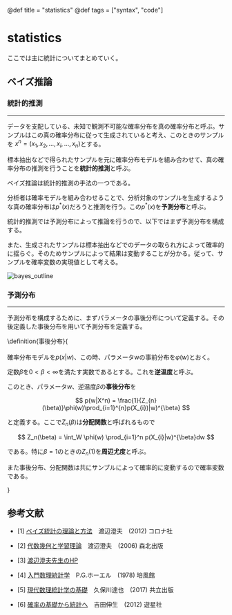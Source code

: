 @def title = "statistics"
@def tags = ["syntax", "code"]

# statistics

ここでは主に統計についてまとめていく。

## ベイズ推論

### 統計的推測

---

データを支配している、未知で観測不可能な確率分布を真の確率分布と呼ぶ。サンプルはこの真の確率分布に従って生成されていると考え、このときのサンプルを $x^n = (x_1, x_2, \dots, x_i, \dots , x_n)$とする。

標本抽出などで得られたサンプルを元に確率分布モデルを組み合わせて、真の確率分布の推測を行うことを**統計的推測**と呼ぶ。

ベイズ推論は統計的推測の手法の一つである。

分析者は確率モデルを組み合わせることで、分析対象のサンプルを生成するような真の確率分布は$p^{*}(x)$だろうと推測を行う。この$p^{*}(x)$を**予測分布**と呼ぶ。

統計的推測では予測分布によって推論を行うので、以下ではまず予測分布を構成する。

また、生成されたサンプルは標本抽出などでのデータの取られ方によって確率的に揺らぐ。そのためサンプルによって結果は変動することが分かる。従って、サンプルを確率変数の実現値として考える。


![bayes_outline](~/mysite/statistics/images/statistics01_images/bayes_outline.png)

### 予測分布

---

予測分布を構成するために、まずパラメータの事後分布について定義する。その後定義した事後分布を用いて予測分布を定義する。

\definition{事後分布}{\
\
確率分布モデルを$p(x | w)$、この時、パラメータwの事前分布を$\varphi(w)$とおく。

定数$\beta$を$0 < \beta < \infty$を満たす実数であるとする。これを**逆温度**と呼ぶ。

このとき、パラメータ$w$、逆温度$\beta$の**事後分布**を

$$
p(w|X^n) = \frac{1}{Z_{n}(\beta)}\phi(w)\prod_{i=1}^{n}p(X_{i})|w)^{\beta}
$$

と定義する。ここで$Z_{n}(\beta)$は**分配関数**と呼ばれるもので

$$
Z_n(\beta) = \int_W \phi(w) \prod_{i=1}^n p(X_{i}|w)^{\beta}dw
$$

である。特に$\beta=1$のときの$Z_n(1)$を**周辺尤度**と呼ぶ。

また事後分布、分配関数は共にサンプルによって確率的に変動するので確率変数である。

}



## 参考文献

- [1] [ベイズ統計の理論と方法](https://www.coronasha.co.jp/np/isbn/9784339024623/)　渡辺澄夫　(2012) コロナ社
- [2] [代数幾何と学習理論](https://www.morikita.co.jp/books/book/1905)　渡辺澄夫　(2006) 森北出版

- [3] [渡辺澄夫先生のHP](http://watanabe-www.math.dis.titech.ac.jp/users/swatanab/index-j.html)

- [4] [入門数理統計学](https://www.amazon.co.jp/dp/4563008281/ref=cm_sw_em_r_mt_dp_U_oj8bFbTJJN7YY)　P.G.ホーエル　(1978) 培風館

- [5] [現代数理統計学の基礎](https://www.kyoritsu-pub.co.jp/bookdetail/9784320111660)　久保川達也　(2017) 共立出版
 
- [6] [確率の基礎から統計へ](http://www2.odn.ne.jp/yuseisha/oyohoka/toukei-c.htm)　吉田伸生　(2012) 遊星社